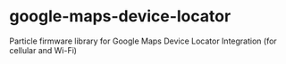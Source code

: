# google-maps-device-locator
Particle firmware library for Google Maps Device Locator Integration (for cellular and Wi-Fi)
